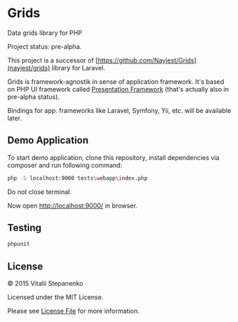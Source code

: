 # Grids

Data grids library for PHP

Project status: pre-alpha.

This project is a successor of [https://github.com/Nayjest/Grids](nayjest/grids) library for Laravel.

Grids is framework-agnostik in sense of application framework.
It's based on PHP UI framework called [Presentation Framework](https://github.com/presentation-framework/presentation-framework) (that's actually also in pre-alpha status).

Bindings for app. frameworks like Laravel, Symfony, Yii, etc. will be available later.

## Demo Application

To start demo application, clone this repository, install dependencies via composer and run following command: 

```bash
php -S localhost:9000 tests\webapp\index.php
```
Do not close terminal.

Now open [http://localhost:9000/](http://localhost:9000/) in browser.

## Testing

```bash
phpunit
```
## License

© 2015 Vitalii Stepanenko

Licensed under the MIT License.

Please see [License File](LICENSE) for more information.
